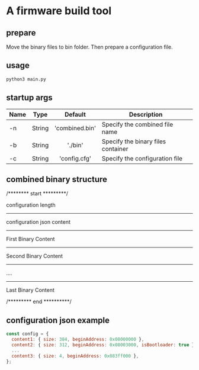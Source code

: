 # A firmware build tool

## prepare
Move the binary files to bin folder. Then prepare a configuration file.

## usage
```python
python3 main.py
```

## startup args
| Name | Type | Default | Description |
| - | :-: | :-: | - |
| -n | String | 'combined.bin' | Specify the combined file name |
| -b | String | './bin' | Specify the binary files container |
| -c | String | 'config.cfg' | Specify the configuration file |

## combined binary structure
/******** start *********/

configuration length

*************************

configuration json content

*************************

First Binary Content

*************************

Second Binary Content

*************************

....

*************************

Last Binary Content

/********* end **********/

## configuration json example
```javascript
const config = {
  content1: { size: 384, beginAddress: 0x08000000 },
  content2: { size: 312, beginAddress: 0x08003000, isBootloader: true },
  ...
  content3: { size: 4, beginAddress: 0x083ff000 },
};
```